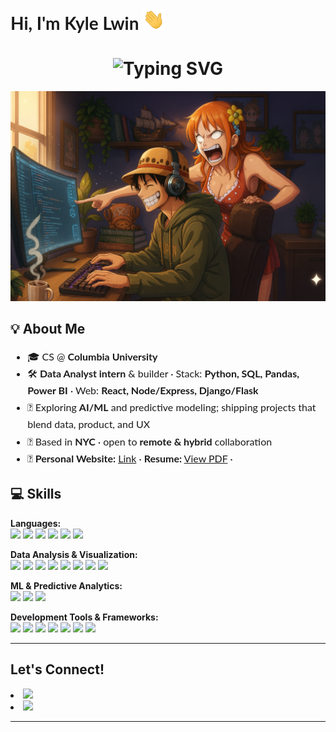 <h1 style="font-family: 'Lato', Helvetica, Arial, sans-serif;">
  Hi, I'm Kyle Lwin <img src="https://raw.githubusercontent.com/ABSphreak/ABSphreak/master/gifs/Hi.gif" width="35">
</h1>

<h1 align="center">
    <img src="https://readme-typing-svg.herokuapp.com?font=Lato&size=27&duration=2000&pause=700&center=true&vCenter=true&width=435&lines=Let's+Solve+Problems+Together!;Data+Enthusiast;Analyst;Developer;Active+Learner" alt="Typing SVG" />
</h1>

<img src="https://github.com/kyawkhaungml/kyawkhaungml/blob/main/luffycoding.png" alt="Banner of Luffy coding with Nami">


<h2>💡 About Me</h2>

<ul style="font-family: Lato, sans-serif; font-size: 16px; line-height: 1.7;">
  <li>🎓 CS @ <strong>Columbia University</strong></li>
  <li>🛠️ <strong>Data Analyst intern</strong> & builder · Stack: <strong>Python, SQL, Pandas, Power BI</strong> · Web: <strong>React, Node/Express, Django/Flask</strong></li>
  <li>🤖 Exploring <strong>AI/ML</strong> and predictive modeling; shipping projects that blend data, product, and UX</li>
  <li>📍 Based in <strong>NYC</strong> · open to <strong>remote & hybrid</strong> collaboration</li>
  <li>🔗 <strong>Personal Website:</strong> 
    <a href="https://kyawkhaungml.github.io/portfolio/" target="_blank">Link</a> · 
    <strong>Resume:</strong> 
    <a href="https://drive.google.com/file/d/1-jUpeq3N5zjh5yu3FE1ST1w0ImhC5bKj/view?usp=sharing" target="_blank">View PDF</a> · 
  </li>
</ul>

## 💻 Skills

<div>

<!-- Languages -->
<p>
  <strong>Languages:</strong><br>
  <img src="https://img.shields.io/badge/Python-3776AB?style=for-the-badge&logo=python&logoColor=white">
  <img src="https://img.shields.io/badge/SQL-025E8C?style=for-the-badge&logo=postgresql&logoColor=white">
  <img src="https://img.shields.io/badge/C++-00599C?style=for-the-badge&logo=cplusplus&logoColor=white">
  <img src="https://img.shields.io/badge/Java-007396?style=for-the-badge&logo=openjdk&logoColor=white">
  <img src="https://img.shields.io/badge/JavaScript-F7DF1E?style=for-the-badge&logo=javascript&logoColor=black">
  <img src="https://img.shields.io/badge/PHP-777BB4?style=for-the-badge&logo=php&logoColor=white">
</p>

<!-- Data Analysis & Visualization -->
<p>
  <strong>Data Analysis & Visualization:</strong><br>
  <img src="https://img.shields.io/badge/Pandas-150458?style=for-the-badge&logo=pandas&logoColor=white">
  <img src="https://img.shields.io/badge/NumPy-013243?style=for-the-badge&logo=numpy&logoColor=white">
  <img src="https://img.shields.io/badge/Matplotlib-11557C?style=for-the-badge&logo=plotly&logoColor=white">
  <img src="https://img.shields.io/badge/Plotly-3F4F75?style=for-the-badge&logo=plotly&logoColor=white">
  <img src="https://img.shields.io/badge/scikit--learn-F7931E?style=for-the-badge&logo=scikitlearn&logoColor=white">
  <img src="https://img.shields.io/badge/Power%20BI-F2C811?style=for-the-badge&logo=powerbi&logoColor=black">
  <img src="https://img.shields.io/badge/Excel-217346?style=for-the-badge&logo=microsoft-excel&logoColor=white">
  <img src="https://img.shields.io/badge/Google%20Sheets-34A853?style=for-the-badge&logo=googlesheets&logoColor=white">
</p>

<!-- ML & Predictive Analytics -->
<p>
  <strong>ML & Predictive Analytics:</strong><br>
  <img src="https://img.shields.io/badge/Prophet-0B5FFF?style=for-the-badge&logo=python&logoColor=white">
  <img src="https://img.shields.io/badge/yfinance-4B8BBE?style=for-the-badge&logo=python&logoColor=white">
  <img src="https://img.shields.io/badge/Time%20Series-7B61FF?style=for-the-badge&logo=apache-spark&logoColor=white">
</p>

<!-- Development Tools & Frameworks -->
<p>
  <strong>Development Tools & Frameworks:</strong><br>
  <img src="https://img.shields.io/badge/Git-F05032?style=for-the-badge&logo=git&logoColor=white">
  <img src="https://img.shields.io/badge/GitHub-181717?style=for-the-badge&logo=github&logoColor=white">
  <img src="https://img.shields.io/badge/VS%20Code-007ACC?style=for-the-badge&logo=visualstudiocode&logoColor=white">
  <img src="https://img.shields.io/badge/Streamlit-FF4B4B?style=for-the-badge&logo=streamlit&logoColor=white">
  <img src="https://img.shields.io/badge/Django-092E20?style=for-the-badge&logo=django&logoColor=white">
  <img src="https://img.shields.io/badge/React-61DAFB?style=for-the-badge&logo=react&logoColor=black">
  <img src="https://img.shields.io/badge/Node.js-339933?style=for-the-badge&logo=nodedotjs&logoColor=white">
</p>
<hr>
</div>

<div>
  <h2>Let's Connect!</h2>
  <li>
  <a href="kl3631@columbia.edu">
    <img src="https://img.shields.io/badge/EMAIL-kl3631%40columbia.edu-blue" />
  </a>
  </li>
  <li>
  <a href="https://www.linkedin.com/in/kyaw-khaung-myo-lwin/" target="_blank">
    <img src="https://img.shields.io/badge/LinkedIn-Kyaw%20Khaung%20Myo%20Lwin-blue" target="_blank" />
  </a>
  </li>
</div>

<hr>
